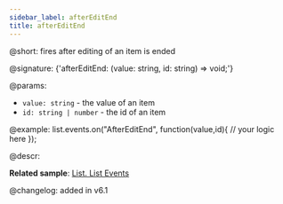 ```yaml
---
sidebar_label: afterEditEnd
title: afterEditEnd
---          
```


@short: fires after editing of an item is ended

@signature: {'afterEditEnd: (value: string, id: string) => void;'}

@params:
- `value: string` - the value of an item
- `id: string | number` - the id of an item

@example:
list.events.on("AfterEditEnd", function(value,id){
	// your logic here
});

@descr:

**Related sample**: [List. List Events	](https://snippet.dhtmlx.com/iwt1yd61)

@changelog: added in v6.1
